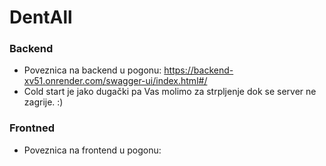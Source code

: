 # DentAll 

### Backend
 - Poveznica na backend u pogonu: https://backend-xv51.onrender.com/swagger-ui/index.html#/
 - Cold start je jako dugački pa Vas molimo za strpljenje dok se server ne zagrije. :)
### Frontned
 - Poveznica na frontend u pogonu: 